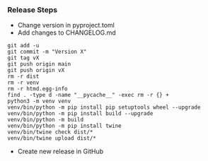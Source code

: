 ### Release Steps

- Change version in pyproject.toml
- Add changes to CHANGELOG.md

```shell
git add -u
git commit -m "Version X"
git tag vX
git push origin main
git push origin vX
rm -r dist
rm -r venv
rm -r htmd.egg-info
find . -type d -name "__pycache__" -exec rm -r {} +
python3 -m venv venv
venv/bin/python -m pip install pip setuptools wheel --upgrade
venv/bin/python -m pip install build --upgrade
venv/bin/python -m build
venv/bin/python -m pip install twine
venv/bin/twine check dist/*
venv/bin/twine upload dist/*
```


- Create new release in GitHub
